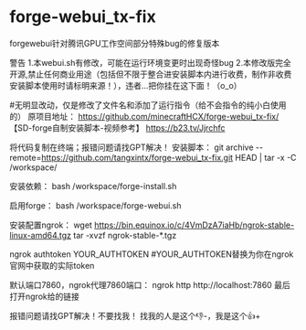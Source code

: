 # forge-webui_tx-fix
forgewebui针对腾讯GPU工作空间部分特殊bug的修复版本

警告
1.本webui.sh有修改，可能在运行环境变更时出现奇怪bug
2.本修改版完全开源,禁止任何商业用途（包括但不限于整合进安装脚本内进行收费，制作非收费安装脚本使用时请标明来源！），违者...把你挂在这下面！（o_o）

#无明显改动，仅是修改了文件名和添加了运行指令（给不会指令的纯小白使用的）
原项目地址：
https://github.com/minecraftHCX/forge-webui_tx-fix/
【SD-forge自制安装脚本-视频参考】 https://b23.tv/Jjrchfc

将代码复制在终端；报错问题请找GPT解决！
安装脚本：
git archive --remote=https://github.com/tangxintx/forge-webui_tx-fix.git HEAD | tar -x -C /workspace/

安装依赖：
bash /workspace/forge-install.sh

启用forge：
bash /workspace/forge-webui.sh

安装配置ngrok：
wget https://bin.equinox.io/c/4VmDzA7iaHb/ngrok-stable-linux-amd64.tgz tar -xvzf ngrok-stable-*.tgz

ngrok authtoken YOUR_AUTHTOKEN 
#YOUR_AUTHTOKEN替换为你在ngrok官网中获取的实际token

默认端口7860，ngrok代理7860端口：
ngrok http http://localhost:7860
最后打开ngrok给的链接

报错问题请找GPT解决！不要找我！
找我的人是这个👎-，我是这个👍+
